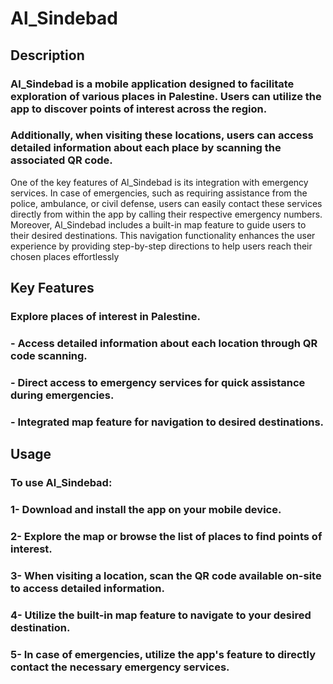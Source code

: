 # Al_Sindebad
## Description
### Al_Sindebad is a mobile application designed to facilitate exploration of various places in Palestine. Users can utilize the app to discover points of interest across the region. 
### Additionally, when visiting these locations, users can access detailed information about each place by scanning the associated QR code.
  One of the key features of Al_Sindebad is its integration with emergency services. In case of emergencies, such as requiring assistance from the police, ambulance, or civil defense,  users can easily contact these services directly from within the app by calling their respective emergency numbers.
 Moreover, Al_Sindebad includes a built-in map feature to guide users to their desired destinations. This navigation functionality enhances the user experience by providing step-by-step  directions to help users reach their chosen places effortlessly


## Key Features
 ### Explore places of interest in Palestine.
### - Access detailed information about each location through QR code scanning.
### - Direct access to emergency services for quick assistance during emergencies.
### - Integrated map feature for navigation to desired destinations.

 ## Usage
 ### To use Al_Sindebad:

### 1- Download and install the app on your mobile device.
### 2- Explore the map or browse the list of places to find points of interest.
### 3- When visiting a location, scan the QR code available on-site to access detailed information.
### 4- Utilize the built-in map feature to navigate to your desired destination.
### 5- In case of emergencies, utilize the app's feature to directly contact the necessary emergency services.
